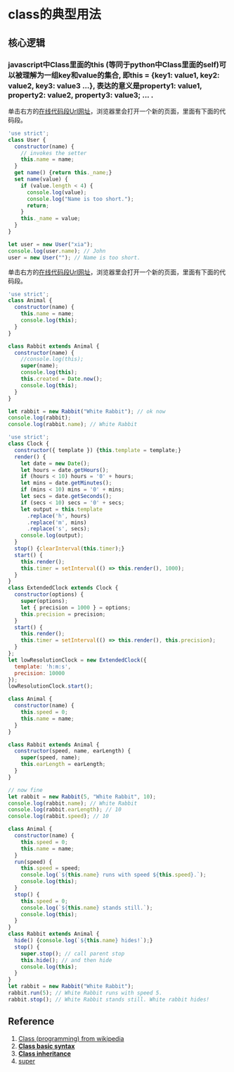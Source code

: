 # class的典型用法

## 核心逻辑

### javascript中Class里面的this (等同于python中Class里面的self)可以被理解为一组key和value的集合, 即this = {key1: value1, key2: value2, key3: value3 ...}, 表达的意义是property1: value1, property2: value2, property3: value3; ... . 

单击右方的[在线代码段Url网址](http://pythontutor.com/visualize.html#code='use%20strict'%3B%0Aclass%20User%20%7B%0A%20%20constructor%28name%29%20%7B%0A%20%20%20%20//%20invokes%20the%20setter%0A%20%20%20%20this.name%20%3D%20name%3B%0A%20%20%7D%0A%20%20get%20name%28%29%20%7Breturn%20this._name%3B%7D%0A%20%20set%20name%28value%29%20%7B%0A%20%20%20%20if%20%28value.length%20%3C%204%29%20%7B%0A%20%20%20%20%20%20console.log%28value%29%3B%0A%20%20%20%20%20%20console.log%28%22Name%20is%20too%20short.%22%29%3B%0A%20%20%20%20%20%20return%3B%0A%20%20%20%20%7D%0A%20%20%20%20this._name%20%3D%20value%3B%0A%20%20%7D%0A%7D%0A%0Alet%20user%20%3D%20new%20User%28%22xia%22%29%3B%0Aconsole.log%28user.name%29%3B%20//%20John%0Auser%20%3D%20new%20User%28%22%22%29%3B%20//%20Name%20is%20too%20short.&cumulative=false&curInstr=0&heapPrimitives=nevernest&mode=display&origin=opt-frontend.js&py=js&rawInputLstJSON=%5B%5D&textReferences=false)，浏览器里会打开一个新的页面，里面有下面的代码段。

```javascript
'use strict';
class User {
  constructor(name) {
    // invokes the setter
    this.name = name;
  }
  get name() {return this._name;}
  set name(value) {
    if (value.length < 4) {
      console.log(value);
      console.log("Name is too short.");
      return;
    }
    this._name = value;
  }
}

let user = new User("xia");
console.log(user.name); // John
user = new User(""); // Name is too short.
```

单击右方的[在线代码段Url网址](http://pythontutor.com/visualize.html#code='use%20strict'%3B%0Aclass%20Animal%20%7B%0A%20%20constructor%28name%29%20%7B%0A%20%20%20%20this.name%20%3D%20name%3B%0A%20%20%20%20console.log%28this%29%3B%0A%20%20%7D%0A%7D%0A%0Aclass%20Rabbit%20extends%20Animal%20%7B%0A%20%20constructor%28name%29%20%7B%0A%20%20%20%20//console.log%28this%29%3B%0A%20%20%20%20super%28name%29%3B%0A%20%20%20%20console.log%28this%29%3B%0A%20%20%20%20this.created%20%3D%20Date.now%28%29%3B%0A%20%20%20%20console.log%28this%29%3B%0A%20%20%7D%0A%7D%0A%0Alet%20rabbit%20%3D%20new%20Rabbit%28%22White%20Rabbit%22%29%3B%20//%20ok%20now%0Aconsole.log%28rabbit%29%3B%0Aconsole.log%28rabbit.name%29%3B%20//%20White%20Rabbit&cumulative=false&heapPrimitives=nevernest&mode=edit&origin=opt-frontend.js&py=js&rawInputLstJSON=%5B%5D&textReferences=false)，浏览器里会打开一个新的页面，里面有下面的代码段。

```javascript
'use strict';
class Animal {
  constructor(name) {
    this.name = name;
    console.log(this);
  }
}

class Rabbit extends Animal {
  constructor(name) {
    //console.log(this);
    super(name);
    console.log(this);
    this.created = Date.now();
    console.log(this);
  }
}

let rabbit = new Rabbit("White Rabbit"); // ok now
console.log(rabbit);
console.log(rabbit.name); // White Rabbit
```

```javascript
'use strict';
class Clock {
  constructor({ template }) {this.template = template;}
  render() {
    let date = new Date();
    let hours = date.getHours();
    if (hours < 10) hours = '0' + hours;
    let mins = date.getMinutes();
    if (mins < 10) mins = '0' + mins;
    let secs = date.getSeconds();
    if (secs < 10) secs = '0' + secs;
    let output = this.template
      .replace('h', hours)
      .replace('m', mins)
      .replace('s', secs);
    console.log(output);
  }
  stop() {clearInterval(this.timer);}
  start() {
    this.render();
    this.timer = setInterval(() => this.render(), 1000);
  }
}
class ExtendedClock extends Clock {
  constructor(options) {
    super(options);
    let { precision = 1000 } = options;
    this.precision = precision;
  }
  start() {
    this.render();
    this.timer = setInterval(() => this.render(), this.precision);
  }
};
let lowResolutionClock = new ExtendedClock({
  template: 'h:m:s',
  precision: 10000
});
lowResolutionClock.start();
```

```javascript
class Animal {
  constructor(name) {
    this.speed = 0;
    this.name = name;
  }
}

class Rabbit extends Animal {
  constructor(speed, name, earLength) {
    super(speed, name);
    this.earLength = earLength;
  }
}

// now fine
let rabbit = new Rabbit(5, "White Rabbit", 10);
console.log(rabbit.name); // White Rabbit
console.log(rabbit.earLength); // 10
console.log(rabbit.speed); // 10
```

```javascript
class Animal {
  constructor(name) {
    this.speed = 0;
    this.name = name;
  }
  run(speed) {
    this.speed = speed;
    console.log(`${this.name} runs with speed ${this.speed}.`);
    console.log(this);
  }
  stop() {
    this.speed = 0;
    console.log(`${this.name} stands still.`);
    console.log(this);
  }
}
class Rabbit extends Animal {
  hide() {console.log(`${this.name} hides!`);}
  stop() {
    super.stop(); // call parent stop
    this.hide(); // and then hide
    console.log(this);
  }
}
let rabbit = new Rabbit("White Rabbit");
rabbit.run(5); // White Rabbit runs with speed 5.
rabbit.stop(); // White Rabbit stands still. White rabbit hides!
```

## Reference

1. [Class (programming) from wikipedia](https://simple.wikipedia.org/wiki/Class_(programming))
2. [**Class basic syntax**](https://javascript.info/class)
3. [**Class inheritance**](https://javascript.info/class-inheritance)
4. [super](https://developer.mozilla.org/en-US/docs/Web/JavaScript/Reference/Operators/super)



